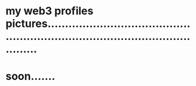 # my web3 profiles pictures.......................................................................................................
# soon.......
